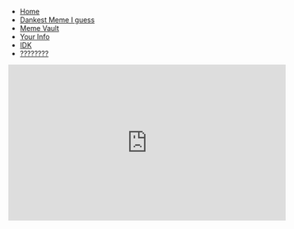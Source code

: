 
<html>
<head>
<title>I don't care anymore</title>
<link href="/css/info.css" rel="stylesheet">
<link href="https://fonts.googleapis.com/css?family=Raleway" rel="stylesheet">
<link rel="stylesheet" href="/css/navbar.css">
</head>
<body>
<ul><li><a href="/">Home</a></li> <li><a href="/meme">Dankest Meme I guess</a></li> <li><a href="/memevault">Meme Vault</a></li> <li><a href="/info">Your Info</a></li> <li><a href="/event/IDK">IDK</a></li> <li><a href="/event/????????">????????</a></li></ul>
<iframe width="560" height="315" src="https://www.youtube.com/embed/dQw4w9WgXcQ?autoplay=1" frameborder="0" allowfullscreen=""></iframe>
</body>
</html>
